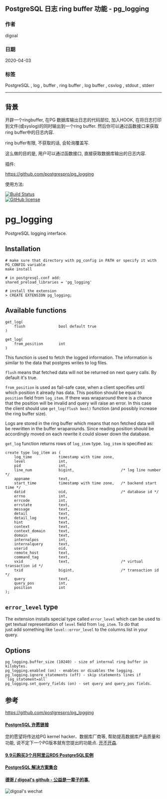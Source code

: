 ## PostgreSQL 日志 ring buffer 功能 - pg_logging   
    
### 作者    
digoal    
    
### 日期    
2020-04-03    
    
### 标签    
PostgreSQL , log , buffer , ring buffer , log buffer  , csvlog , stdout , stderr    
    
----    
    
## 背景    
开辟一个ringbuffer, 在PG 数据库输出日志的代码部位, 加入HOOK, 在将日志打印到文件(或syslog)的同时输出到一个ring buffer. 然后你可以通过函数接口来获取ring buffer中的日志内容.   
  
ring buffer有限, 不获取的话, 会轮询覆盖写.   
  
这么做的目的是, 用户可以通过函数接口, 直接获取数据库输出的日志内容.   
  
插件:  
  
https://github.com/postgrespro/pg_logging  
  
使用方法:  
  
[![Build Status](https://travis-ci.org/postgrespro/pg_logging.svg?branch=master)](https://travis-ci.org/postgrespro/pg_logging)  
[![GitHub license](https://img.shields.io/badge/license-PostgreSQL-blue.svg)](https://raw.githubusercontent.com/postgrespro/pg_logging/master/LICENSE)  
  
pg_logging  
=================  
  
PostgreSQL logging interface.  
  
Installation  
-------------  
  
    # make sure that directory with pg_config in PATH or specify it with PG_CONFIG variable  
    make install  
  
    # in postgresql.conf add:  
    shared_preload_libraries = 'pg_logging'  
  
    # install the extension  
    > CREATE EXTENSION pg_logging;  
  
Available functions  
--------------------  
  
    get_log(  
        flush               bool default true  
    )  
  
    get_log(  
        from_position       int  
    )  
  
This function is used to fetch the logged information. The information is  
similar to the data that postgres writes to log files.  
  
`flush` means that fetched data will not be returned on next query calls. By  
default it's true.  
  
`from_position` is used as fail-safe case, when a client specifies until  
which position it already has data. This position should be equal to  
`position` field from `log_item`. If there was wraparound there is a chance  
that the position will be invalid and query will raise an error. In this case  
the client should use `get_log(flush bool)` function (and possibly increase  
the ring buffer size).  
  
Logs are stored in the ring buffer which means that non fetched data will  
be rewritten in the buffer wraparounds. Since reading position should be  
accordingly moved on each rewrite it could slower down the database.  
  
`get_log` function returns rows of `log_item` type. `log_item` is specified as:  
  
    create type log_item as (  
        log_time            timestamp with time zone,  
        level               int,  
        pid                 int,  
        line_num            bigint,                     /* log line number */  
        appname             text,  
        start_time          timestamp with time zone,   /* backend start time */  
        datid               oid,                        /* database id */  
        errno               int,  
        errcode             int,  
        errstate            text,  
        message             text,  
        detail              text,  
        detail_log          text,  
        hint                text,  
        context             text,  
        context_domain      text,  
        domain              text,  
        internalpos         int,  
        internalquery       text,  
        userid              oid,  
        remote_host         text,  
        command_tag         text,  
        vxid                text,                       /* virtual transaction id */  
        txid                bigint,                     /* transaction id */  
        query               text,  
        query_pos           int,  
        position            int  
    );  
  
`error_level` type  
-------------------  
  
The extension installs special type called `error_level` which can be used to  
get textual representation of `level` field from `log_item`. To do that  
just add something like `level::error_level` to the columns list in your query.  
  
  
Options  
---------  
  
    pg_logging.buffer_size (10240) - size of internal ring buffer in kilobytes.  
    pg_logging.enabled (on) - enables or disables the logging.  
    pg_logging.ignore_statements (off) - skip statements lines if `log_statement=all`  
    pg_logging.set_query_fields (on) - set query and query_pos fields.  
    
## 参考    
https://github.com/postgrespro/pg_logging  
    
    
  
  
  
  
  
  
  
  
  
  
  
  
  
  
  
  
  
  
  
  
  
  
  
  
  
  
  
  
  
  
  
  
  
  
  
  
  
  
  
  
  
  
  
#### [PostgreSQL 许愿链接](https://github.com/digoal/blog/issues/76 "269ac3d1c492e938c0191101c7238216")
您的愿望将传达给PG kernel hacker、数据库厂商等, 帮助提高数据库产品质量和功能, 说不定下一个PG版本就有您提出的功能点. [开不开森](https://github.com/digoal/blog/issues/76 "269ac3d1c492e938c0191101c7238216").  
  
  
#### [9.9元购买3个月阿里云RDS PostgreSQL实例](https://www.aliyun.com/database/postgresqlactivity "57258f76c37864c6e6d23383d05714ea")
  
  
#### [PostgreSQL 解决方案集合](https://yq.aliyun.com/topic/118 "40cff096e9ed7122c512b35d8561d9c8")
  
  
#### [德哥 / digoal's github - 公益是一辈子的事.](https://github.com/digoal/blog/blob/master/README.md "22709685feb7cab07d30f30387f0a9ae")
  
  
![digoal's wechat](../pic/digoal_weixin.jpg "f7ad92eeba24523fd47a6e1a0e691b59")
  
